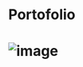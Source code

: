 <h1>Portofolio<h1>

![image](https://user-images.githubusercontent.com/90828091/175835181-1959f71e-e7a3-4741-8520-ec205221f6b3.png)
